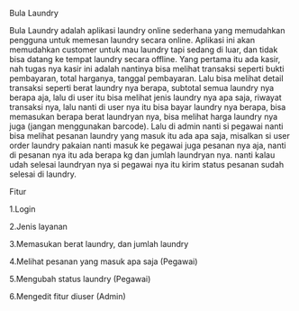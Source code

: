 Bula Laundry

Bula Laundry adalah aplikasi laundry online sederhana yang memudahkan pengguna untuk memesan laundry secara online. Aplikasi ini akan memudahkan customer untuk mau laundry tapi sedang di luar, dan tidak bisa datang ke tempat laundry secara offline. Yang pertama itu ada kasir, nah tugas nya kasir ini adalah nantinya bisa melihat transaksi seperti bukti pembayaran, total harganya, tanggal pembayaran. Lalu bisa melihat detail transaksi seperti berat laundry nya berapa, subtotal semua laundry nya berapa aja, lalu di user itu bisa melihat jenis laundry nya apa saja, riwayat transaksi nya, lalu nanti di user nya itu bisa bayar laundry nya berapa, bisa memasukan berapa berat laundryan nya, bisa melihat harga laundry nya juga (jangan menggunakan barcode). Lalu di admin nanti si pegawai nanti bisa melihat pesanan laundry yang masuk itu ada apa saja, misalkan si user order laundry pakaian nanti masuk ke pegawai juga pesanan nya aja, nanti di pesanan nya itu ada berapa kg dan jumlah laundryan nya. nanti kalau udah selesai laundryan nya si pegawai nya itu kirim status pesanan sudah selesai di laundry.

Fitur 

1.Login 

2.Jenis layanan

3.Memasukan berat laundry, dan jumlah laundry

4.Melihat pesanan yang masuk apa saja (Pegawai)

5.Mengubah status laundry (Pegawai)

6.Mengedit fitur diuser (Admin)
